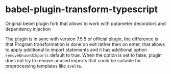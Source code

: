 # babel-plugin-transform-typescript
Original bebel plugin fork that allows to work with parameter decorators and dependency injection

The plugin is in sync with version 7.5.5 of official plugin, the difference is that Program transformation is done on exit rather then on enter, that allows to apply additional to import statements and it has additional option `removeUnusedImports` default to true. When the option is set to false, plugin does not try to remove unused imports that could be suitable for preprocessing templates like `svelte`.
